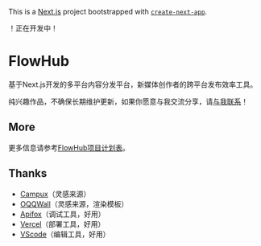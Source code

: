This is a [Next.js](https://nextjs.org) project bootstrapped with [`create-next-app`](https://nextjs.org/docs/app/api-reference/cli/create-next-app).

！正在开发中！

# FlowHub

基于Next.js开发的多平台内容分发平台，新媒体创作者的跨平台发布效率工具。

纯兴趣作品，不确保长期维护更新，如果你愿意与我交流分享，请[与我联系](https://github.com/xiaofeiTM233)！

## More

更多信息请参考[FlowHub项目计划表](https://docs.qq.com/aio/DRm5CRFJabU5YZ29V)。

## Thanks
- [Campux](https://github.com/idoknow/Campux)（灵感来源）
- [OQQWall](https://github.com/gfhdhytghd/OQQWall)（灵感来源，渲染模板）
- [Apifox](https://github.com/apifox)（调试工具，好用）
- [Vercel](https://github.com/vercel)（部署工具，好用）
- [VScode](https://github.com/microsoft/vscode)（编辑工具，好用）